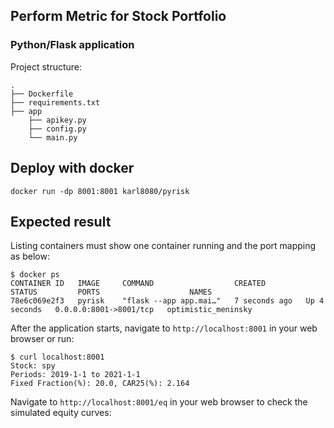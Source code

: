## Perform Metric for Stock Portfolio

### Python/Flask application

Project structure:
```
.
├── Dockerfile
├── requirements.txt
├── app
    ├── apikey.py
    ├── config.py
    └── main.py

```

## Deploy with docker

```
docker run -dp 8001:8001 karl8080/pyrisk
```

## Expected result

Listing containers must show one container running and the port mapping as below:
```
$ docker ps
CONTAINER ID   IMAGE     COMMAND                  CREATED         STATUS         PORTS                    NAMES
78e6c069e2f3   pyrisk    "flask --app app.mai…"   7 seconds ago   Up 4 seconds   0.0.0.0:8001->8001/tcp   optimistic_meninsky
```

After the application starts, navigate to `http://localhost:8001` in your web browser or run:
```
$ curl localhost:8001
Stock: spy
Periods: 2019-1-1 to 2021-1-1
Fixed Fraction(%): 20.0, CAR25(%): 2.164
```

Navigate to `http://localhost:8001/eq` in your web browser to check the simulated equity curves:
```

```
